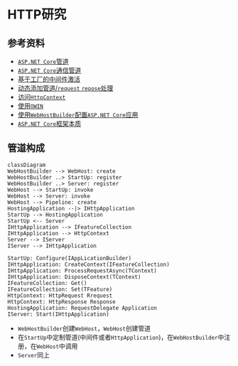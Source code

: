 # HTTP研究

## 参考资料

- [`ASP.NET Core`管道](https://www.cnblogs.com/artech/p/asp-net-core-pipeline.html)
- [`ASP.NET Core`通信管道](https://blog.csdn.net/Cool2Feel/article/details/100514911)
- [基于工厂的中间件激活](https://docs.microsoft.com/zh-cn/aspnet/core/fundamentals/middleware/extensibility?view=aspnetcore-3.1)
- [动态添加管道/`request` `repose`处理](https://cloud.tencent.com/developer/article/1475831)
- [访问`HttpContext`](https://docs.microsoft.com/zh-cn/aspnet/core/fundamentals/http-context?view=aspnetcore-3.1)
- [使用`OWIN`](https://docs.microsoft.com/zh-cn/aspnet/core/fundamentals/owin?view=aspnetcore-3.1)
- [使用`WebHostBuilder`配置`ASP.NET Core`应用](https://ardalis.com/configuring-aspnet-core-apps-with-webhostbuilder/)
- [`ASP.NET Core`框架本质](https://www.cnblogs.com/artech/p/inside-asp-net-core-framework.html)

## 管道构成

```mermaid
classDiagram
WebHostBuilder --> WebHost: create
WebHostBuilder ..> StartUp: register
WebHostBuilder ..> Server: register
WebHost --> StartUp: invoke
WebHost --> Server: invoke
WebHost --> Pipeline: create
HostingApplication --|> IHttpApplication
StartUp --> HostingApplication
StartUp <-- Server
IHttpApplication --> IFeatureCollection
IHttpApplication --> HttpContext
Server --> IServer
IServer --> IHttpApplication

StartUp: Configure(IAppLicationBuilder)
IHttpApplication: CreateContext(IFeatureCollection)
IHttpApplication: ProcessRequestAsync(TContext)
IHttpApplication: DisposeContext(TContext)
IFeatureCollection: Get()
IFeatureCollection: Set(TFeature)
HttpContext: HttpRequest Rrequest
HttpContext: HttpResponse Response
HostingApplication: RequestDelegate Application
IServer: Start(IHttpApplication)
```

- `WebHostBuilder`创建`WebHost`，`WebHost`创建管道
- 在`StartUp`中定制管道(中间件或者`HttpApplication`)，在`WebHostBuilder`中注册，在`WebHost`中调用
- `Server`同上
